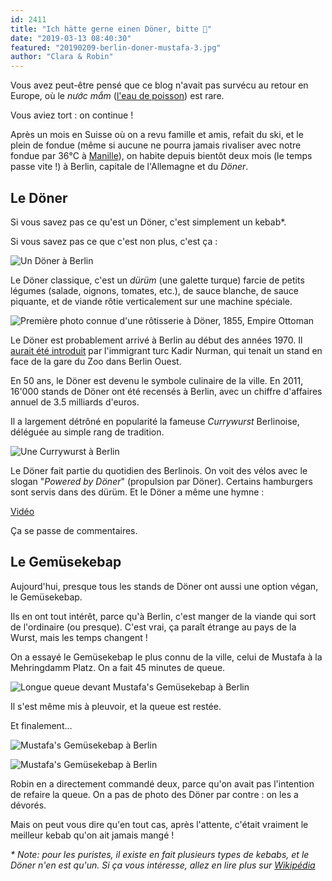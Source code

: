 ```yaml
---
id: 2411
title: "Ich hätte gerne einen Döner, bitte 🌯"
date: "2019-03-13 08:40:30"
featured: "20190209-berlin-doner-mustafa-3.jpg"
author: "Clara & Robin"
---
```


Vous avez peut-être pensé que ce blog n'avait pas survécu au retour en Europe,
où le _nước mắm_ ([l'eau de poisson](/a-propos/)) est rare.

Vous aviez tort : on continue !

Après un mois en Suisse où on a revu famille et amis, refait du ski, et le plein
de fondue (même si aucune ne pourra jamais rivaliser avec notre fondue par 36°C
à [Manille](/gratte-ciels-jeepneys-et-barbecue-bienvenue-a-manille/)), on habite
depuis bientôt deux mois (le temps passe vite !) à Berlin, capitale de
l'Allemagne et du _Döner_.

## Le Döner

Si vous savez pas ce qu'est un Döner, c'est simplement un kebab\*.

Si vous savez pas ce que c'est non plus, c'est ça :

![Un Döner à Berlin](20190313-berlin-doner-kebab-ale-granholm.jpg "Un Döner à Berlin (CC BY Ale Granholm, Wikimedia)")

Le Döner classique, c'est un _dürüm_ (une galette turque) farcie de petits
légumes (salade, oignons, tomates, etc.), de sauce blanche, de sauce piquante,
et de viande rôtie verticalement sur une machine spéciale.

![Première photo connue d'une rôtisserie à Döner, 1855, Empire Ottoman](20190313-donerci-1855.jpg "Première photo connue d'une rôtisserie à Döner, 1855, Empire Ottoman (domaine public, Wikimedia)")

Le Döner est probablement arrivé à Berlin au début des années 1970. Il
[aurait été introduit](https://www.thelocal.de/20131031/doner-kebab-inventor-kadir-nurman-dies)
par l'immigrant turc Kadir Nurman, qui tenait un stand en face de la gare du Zoo
dans Berlin Ouest.

En 50 ans, le Döner est devenu le symbole culinaire de la ville. En 2011, 16'000
stands de Döner ont été recensés à Berlin, avec un chiffre d'affaires annuel de
3.5 milliards d'euros.

Il a largement détrôné en popularité la fameuse _Currywurst_ Berlinoise,
déléguée au simple rang de tradition.

![Une Currywurst à Berlin](20190313-currywurst-rainer-zenz.jpg "Une Currywurst à Berlin (CC BY-SA Rainer Zenz, Wikimedia)")

Le Döner fait partie du quotidien des Berlinois. On voit des vélos avec le
slogan "_Powered by Döner_" (propulsion par Döner). Certains hamburgers sont
servis dans des dürüm. Et le Döner a même une hymne :

[Vidéo](https://www.youtube.com/watch?v=5VO5YQrRC5Y)

Ça se passe de commentaires.

## Le Gemüsekebap

Aujourd'hui, presque tous les stands de Döner ont aussi une option végan, le
Gemüsekebap.

Ils en ont tout intérêt, parce qu'à Berlin, c'est manger de la viande qui sort
de l'ordinaire (ou presque). C'est vrai, ça paraît étrange au pays de la Wurst,
mais les temps changent !

On a essayé le Gemüsekebap le plus connu de la ville, celui de Mustafa à la
Mehringdamm Platz. On a fait 45 minutes de queue.

![Longue queue devant Mustafa's Gemüsekebap à Berlin](20190209-berlin-doner-mustafa-1.jpg)

Il s'est même mis à pleuvoir, et la queue est restée.

Et finalement...

![Mustafa's Gemüsekebap à Berlin](20190209-berlin-doner-mustafa-2.jpg "On y est presque...")

![Mustafa's Gemüsekebap à Berlin](20190209-berlin-doner-mustafa-3.jpg "On y est !")

Robin en a directement commandé deux, parce qu'on avait pas l'intention de
refaire la queue. On a pas de photo des Döner par contre : on les a dévorés.

Mais on peut vous dire qu'en tout cas, après l'attente, c'était vraiment le
meilleur kebab qu'on ait jamais mangé !

_\* Note: pour les puristes, il existe en fait plusieurs types de kebabs, et le
Döner n'en est qu'un. Si ça vous intéresse, allez en lire plus sur
[Wikipédia](https://fr.wikipedia.org/wiki/Kebab)_
